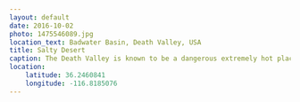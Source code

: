 ```yaml
---
layout: default
date: 2016-10-02
photo: 1475546089.jpg
location_text: Badwater Basin, Death Valley, USA
title: Salty Desert
caption: The Death Valley is known to be a dangerous extremely hot place. At the time of that picture, the temperature was 42 degrees Celsius. Even though it looks quiet it is actually hard to stay there as the wind blows very hard!
location:
    latitude: 36.2460841
    longitude: -116.8185076
---
```

